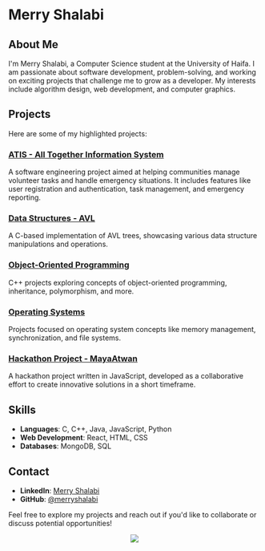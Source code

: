 
# Merry Shalabi

## About Me
I'm Merry Shalabi, a Computer Science student at the University of Haifa. I am passionate about software development, problem-solving, and working on exciting projects that challenge me to grow as a developer. My interests include algorithm design, web development, and computer graphics.

## Projects
Here are some of my highlighted projects:
### [ATIS - All Together Information System](https://github.com/aseel1/Prototype)
A software engineering project aimed at helping communities manage volunteer tasks and handle emergency situations. It includes features like user registration and authentication, task management, and emergency reporting.

### [Data Structures - AVL](https://github.com/merryshalabi/Data_Structures-_AVL)
A C-based implementation of AVL trees, showcasing various data structure manipulations and operations.

### [Object-Oriented Programming](https://github.com/merryshalabi/OOP)
C++ projects exploring concepts of object-oriented programming, inheritance, polymorphism, and more.

### [Operating Systems](https://github.com/merryshalabi/Operating_Systems-)
Projects focused on operating system concepts like memory management, synchronization, and file systems.

### [Hackathon Project - MayaAtwan](https://github.com/MayaAtwan/Hackthon)
A hackathon project written in JavaScript, developed as a collaborative effort to create innovative solutions in a short timeframe.

## Skills
- **Languages**: C, C++, Java, JavaScript, Python
- **Web Development**: React, HTML, CSS
- **Databases**: MongoDB, SQL

## Contact
- **LinkedIn**: [Merry Shalabi](https://www.linkedin.com/in/merry-shalabi/)
- **GitHub**: [@merryshalabi](https://github.com/merryshalabi)

Feel free to explore my projects and reach out if you'd like to collaborate or discuss potential opportunities!


<div align="center">
  <img src="https://komarev.com/ghpvc/?username=merryshalabi&&style=flat-square" align="center" />
</div>
